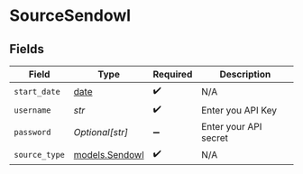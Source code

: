 # SourceSendowl


## Fields

| Field                                                                | Type                                                                 | Required                                                             | Description                                                          |
| -------------------------------------------------------------------- | -------------------------------------------------------------------- | -------------------------------------------------------------------- | -------------------------------------------------------------------- |
| `start_date`                                                         | [date](https://docs.python.org/3/library/datetime.html#date-objects) | :heavy_check_mark:                                                   | N/A                                                                  |
| `username`                                                           | *str*                                                                | :heavy_check_mark:                                                   | Enter you API Key                                                    |
| `password`                                                           | *Optional[str]*                                                      | :heavy_minus_sign:                                                   | Enter your API secret                                                |
| `source_type`                                                        | [models.Sendowl](../models/sendowl.md)                               | :heavy_check_mark:                                                   | N/A                                                                  |